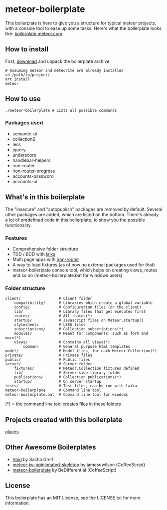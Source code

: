 # meteor-boilerplate

This boilerplate is here to give you a structure for typical meteor projects, with a console tool to ease up some tasks.
Here's what the boilerplate looks like: [boilerplate.meteor.com](http://boilerplate.meteor.com)

## How to install

First, [download](https://github.com/matteodem/meteor-boilerplate/zipball/master) and unpack the boilerplate archive.
```
# Assuming meteor and meteorite are already installed
cd /path/to/project/
mrt install
meteor
```

## How to use
```
./meteor-boilerplate # Lists all possible commands 
```

### Packages used

* semantic-ui
* collection2
* less
* jquery
* underscore
* handlebar-helpers
* iron-router
* iron-router-progress
* accounts-password
* accounts-ui

## What's in this boilerplate

The "insecure" and "autopublish" packages are removed by default. Several other packages are added, which are listed on the bottom. There's already a lot of predefined code in this boilerplate, to show you the possible functionality.

### Features

* Comprehensive folder structure
* TDD / BDD with [laika](http://arunoda.github.io/laika/)
* Multi page apps with [iron-router](https://github.com/EventedMind/iron-router)
* A way to load fixtures (as of now no external packages used for that)
* meteor-boilerplate console tool, which helps on creating views, routes and so on (meteor-boilerplate.bat for windows users)

### Folder structure

```
client/ 				# Client folder
    compatibility/      # Libraries which create a global variable
    config/             # Configuration files (on the client)
	lib/                # Library files that get executed first
    routes/             # All routes(*)
    startup/            # Javascript files on Meteor.startup()
    stylesheets         # LESS files
    subscriptions/      # Collection subscriptions(*)
    modules/            # Meant for components, such as form and more(*)
	views/			    # Contains all views(*)
	    common/         # General purpose html templates
model/  				# Model files, for each Meteor.Collection(*)
private/                # Private files
public/                 # Public files
server/					# Server folder
    fixtures/           # Meteor.Collection fixtures defined
    lib/                # Server side library folder
    publications/       # Collection publications(*)
    startup/            # On server startup
tests/					# Test files, can be run with laika
meteor-boilerplate		# Command line tool
meteor-boilerplate.bat  # Command line tool for windows
```

(*) = the command line tool creates files in these folders

## Projects created with this boilerplate
[places](https://github.com/matteodem/places)

## Other Awesome Boilerplates

- [Void](https://github.com/SachaG/Void) by Sacha Greif
- [meteor-jw-opinionated-skeleton](https://github.com/jamesdwilson/meteor-jw-opinionated-skeleton) by jamesdwilson (CoffeeScript)
- [meteor-boilerplate](https://github.com/BeDifferential/meteor-boilerplate) by BeDifferential (CoffeeScript)

## License
This boilerplate has an MIT License, see the LICENSE.txt for more information.
